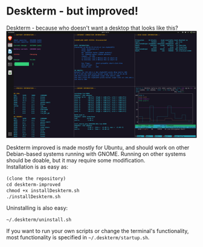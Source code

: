 # Deskterm - but improved!
Deskterm - because who doesn't want a desktop that looks like this?  
![Screenshot](https://raw.githubusercontent.com/ranchordo/deskterm-improved/other/screenshot.png)
  
Deskterm improved is made mostly for Ubuntu, and should work on other Debian-based systems running with GNOME. Running on other systems should be doable, but it may require some modification.  
Installation is as easy as:
```
(clone the repository)
cd deskterm-improved
chmod +x installDeskterm.sh
./installDeskterm.sh
```
Uninstalling is also easy:
```
~/.deskterm/uninstall.sh
```
If you want to run your own scripts or change the terminal's functionality, most functionality is specified in `~/.deskterm/startup.sh`.
